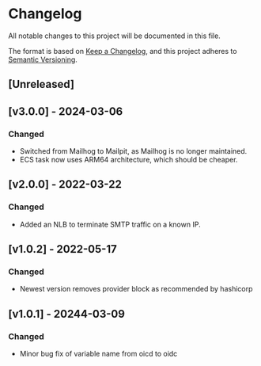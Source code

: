 # Changelog

All notable changes to this project will be documented in this file.

The format is based on [Keep a Changelog](https://keepachangelog.com/en/1.1.0/),
and this project adheres to [Semantic Versioning](https://semver.org/spec/v2.0.0.html).

## [Unreleased]

## [v3.0.0] - 2024-03-06
### Changed
- Switched from Mailhog to Mailpit, as Mailhog is no longer maintained.
- ECS task now uses ARM64 architecture, which should be cheaper.

## [v2.0.0] - 2022-03-22
### Changed
- Added an NLB to terminate SMTP traffic on a known IP.

## [v1.0.2] - 2022-05-17
### Changed
- Newest version removes provider block as recommended by hashicorp

## [v1.0.1] - 20244-03-09
### Changed
- Minor bug fix of variable name from oicd to oidc